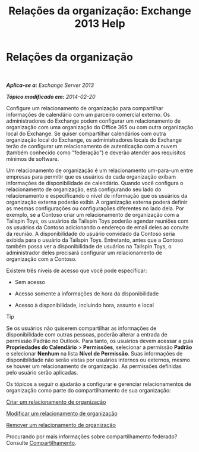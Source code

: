 ﻿---
title: 'Relações da organização: Exchange 2013 Help'
TOCTitle: Relações da organização
ms:assetid: 4c48db61-3370-462b-a3f8-2a6311c6e4ee
ms:mtpsurl: https://technet.microsoft.com/pt-br/library/JJ657445(v=EXCHG.150)
ms:contentKeyID: 50485529
ms.date: 05/22/2018
mtps_version: v=EXCHG.150
ms.translationtype: MT
---

# Relações da organização

 

_**Aplica-se a:** Exchange Server 2013_

_**Tópico modificado em:** 2014-02-20_

Configure um relacionamento de organização para compartilhar informações de calendário com um parceiro comercial externo. Os administradores do Exchange podem configurar um relacionamento de organização com uma organização do Office 365 ou com outra organização local do Exchange. Se quiser compartilhar calendários com outra organização local do Exchange, os administradores locais do Exchange terão de configurar um relacionamento de autenticação com a nuvem (também conhecido como "federação") e deverão atender aos requisitos mínimos de software.

Um relacionamento de organização é um relacionamento um-para-um entre empresas para permitir que os usuários de cada organização exibam informações de disponibilidade de calendário. Quando você configura o relacionamento de organização, está configurando seu lado do relacionamento e especificando o nível de informação que os usuários da organização externa poderão exibir. A organização externa poderá definir as mesmas configurações ou configurações diferentes no lado dela. Por exemplo, se a Contoso criar um relacionamento de organização com a Tailspin Toys, os usuários da Tailspin Toys poderão agendar reuniões com os usuários da Contoso adicionando o endereço de email deles ao convite da reunião. A disponibilidade do usuário convidado da Contoso seria exibida para o usuário da Tailspin Toys. Entretanto, antes que a Contoso também possa ver a disponibilidade de usuários na Tailspin Toys, o administrador deles precisará configurar um relacionamento de organização com a Contoso.

Existem três níveis de acesso que você pode especificar:

  - Sem acesso

  - Acesso somente a informações de hora da disponibilidade

  - Acesso à disponibilidade, incluindo hora, assunto e local


> [!TIP]
> Se os usuários não quiserem compartilhar as informações de disponibilidade com outras pessoas, poderão alterar a entrada de permissão Padrão no Outlook. Para tanto, os usuários devem acessar a guia <STRONG>Propriedades do Calendário</STRONG> &gt; <STRONG>Permissões</STRONG>, selecionar a permissão <STRONG>Padrão</STRONG> e selecionar <STRONG>Nenhum</STRONG> na lista <STRONG>Nível de Permissão</STRONG>. Suas informações de disponibilidade não serão vistas por usuários internos ou externos, mesmo se houver um relacionamento de organização. As permissões definidas pelo usuário serão aplicadas.



Os tópicos a seguir o ajudarão a configurar e gerenciar relacionamentos de organização como parte do compartilhamento de sua organização:

[Criar um relacionamento de organização](create-an-organization-relationship-exchange-2013-help.md)

[Modificar um relacionamento de organização](modify-an-organization-relationship-exchange-2013-help.md)

[Remover um relacionamento de organização](remove-an-organization-relationship-exchange-2013-help.md)

Procurando por mais informações sobre compartilhamento federado? Consulte [Compartilhamento](sharing-exchange-2013-help.md).

